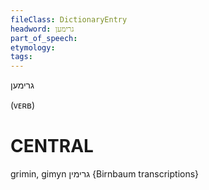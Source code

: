 ```yaml
---
fileClass: DictionaryEntry
headword: גרימען
part_of_speech: 
etymology: 
tags: 
---
```

גרימען

(ᴠᴇʀʙ)

CENTRAL
========

grimin, gimyn גרימין {Birnbaum transcriptions}